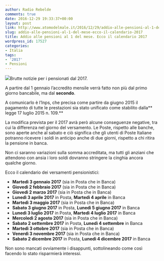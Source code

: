 ```yaml
---
author: Radio Rebelde
comments: true
date: 2016-12-29 19:33:37+00:00
layout: post
link: http://www.atomodelmale.it/2016/12/29/addio-alle-pensioni-al-1-del-mese-ecco-il-calendario-2017/
slug: addio-alle-pensioni-al-1-del-mese-ecco-il-calendario-2017
title: Addio alle pensioni al 1 del mese. Ecco il calendario 2017
wordpress_id: 17527
categories:
- Italia
tags:
- '2017'
- Pensioni
---
```


![](http://www.atomodelmale.it/wp-content/uploads/2016/12/inps_pensioni1-300x188.jpeg)Brutte notizie per i pensionati dal 2017.

A partire dal 1 gennaio l’accredito mensile verrà fatto non più dal primo giorno bancabile, ma dal **secondo**.

A comunicarlo è l’Inps, che precisa come partire da giugno 2015 il pagamento di tutte le prestazioni sia stato unificato come stabilito dalla** legge 17 luglio 2015 n. 109.**

La modifica prevista per il 2017 avrà però alcune conseguenze negative, tra cui la differenza nel giorno del versamento. Le Poste, rispetto alle banche, sono aperte anche al sabato e ciò significa che gli utenti di Poste Italiane potranno ricevere i soldi in anticipo anche di due giorni, rispetto a chi ritira la pensione in banca.



Non ci saranno variazioni sulla somma accreditata, ma tutti gli anziani che attendono con ansia i loro soldi dovranno stringere la cinghia ancora qualche giorno.

Ecco il calendario dei versamenti pensionistici:
- **Martedì 3 gennaio 2017** (sia in Posta che in Banca)
- **Giovedì 2 febbraio 2017** (sia in Posta che in Banca)
- **Giovedì 2 marzo 2017** (sia in Posta che in Banca)
- **Lunedì 3 aprile 2017** in Posta, **Martedì 4 aprile** in Banca
- **Martedì 3 maggio 2017** (sia in Posta che in Banca)
- **Sabato 3 giugno 2017** in Posta, **Lunedì 5 giugno 2017** in Banca
- **Lunedì 3 luglio 2017** in Posta, **Martedì 4 luglio 2017** in Banca
- **Mercoledì 2 agosto 2017** (sia in Posta che in Banca)
- **Sabato 2 settembre 2017** in Posta, **Lunedì 4 settembre** in Banca
- **Martedì 3 ottobre 2017** (sia in Posta che in Banca)
- **Venerdì 3 novembre 2017** (sia in Posta che in Banca)
- **Sabato 2 dicembre 2017** in Posta, **Lunedì 4 dicembre 2017** in Banca

Non sono mancati ovviamente i disappunti, sottolineando come così facendo lo stato risparmierà interessi.
